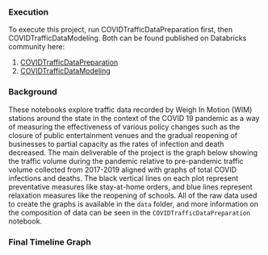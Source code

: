 ### Execution
To execute this project, run COVIDTrafficDataPreparation first, then COVIDTrafficDataModeling. Both can be found published on Databricks community here:
1. [COVIDTrafficDataPreparation](https://databricks-prod-cloudfront.cloud.databricks.com/public/4027ec902e239c93eaaa8714f173bcfc/1870284974891931/647730006675301/238308696242763/latest.html)
2. [COVIDTrafficDataModeling](https://databricks-prod-cloudfront.cloud.databricks.com/public/4027ec902e239c93eaaa8714f173bcfc/1870284974891931/3804833370157229/238308696242763/latest.html)

### Background
These notebooks explore traffic data recorded by Weigh In Motion (WIM) stations around the state in the context of the COVID 19 pandemic as a way of measuring the effectiveness of various policy changes such as the closure of public entertainment venues and the gradual reopening of businesses to partial capacity as the rates of infection and death decreased. The main deliverable of the project is the graph below showing the traffic volume during the pandemic relative to pre-pandemic traffic volume collected from 2017-2019 aligned with graphs of total COVID infections and deaths. The black vertical lines on each plot represent preventative measures like stay-at-home orders, and blue lines represent relaxation measures like the reopening of schools. All of the raw data used to create the graphs is available in the `data` folder, and more information on the composition of data can be seen in the `COVIDTrafficDataPreparation` notebook.

### Final Timeline Graph
